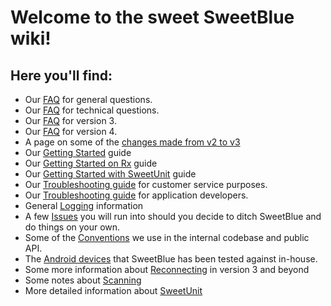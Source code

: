 # Welcome to the sweet SweetBlue wiki!

## Here you'll find:
 * Our [FAQ](FAQ_General) for general questions.
 * Our [FAQ](FAQ_Technical) for technical questions.
 * Our [FAQ](FAQ_V3) for version 3. 
 * Our [FAQ](FAQ_V4) for version 4.
 * A page on some of the [changes made from v2 to v3](Version-3-Changes.md)
 * Our [Getting Started](Getting-Started) guide
 * Our [Getting Started on Rx](Getting-Started-Rx.md) guide
 * Our [Getting Started with SweetUnit](Getting-Started-Sweetunit.md) guide
 * Our [Troubleshooting guide](Troubleshooting-for-Customer-Service) for customer service purposes.
 * Our [Troubleshooting guide](Troubleshooting-for-Developers) for application developers.
 * General [Logging](Logging.md) information
 * A few [Issues](Android-BLE-Issues) you will run into should you decide to ditch SweetBlue and do things on your own.
 * Some of the [Conventions](Conventions) we use in the internal codebase and public API.
 * The [Android devices](Tested-Devices) that SweetBlue has been tested against in-house.
 * Some more information about [Reconnecting](Reconnection.md) in version 3 and beyond
 * Some notes about [Scanning](Scanning.md)
 * More detailed information about [SweetUnit](SweetUnit.md)